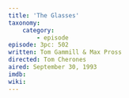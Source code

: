 ```yaml
---
title: 'The Glasses'
taxonomy:
    category:
        - episode
episode: 3pc: 502   
written: Tom Gammill & Max Pross
directed: Tom Cherones
aired: September 30, 1993
imdb: 
wiki: 
---
```

